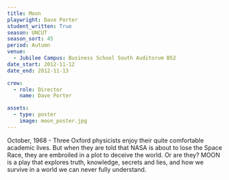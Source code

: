 ```yaml
---
title: Moon
playwright: Dave Porter
student_written: True
season: UNCUT
season_sort: 45
period: Autumn
venue:
  - Jubilee Campus: Business School South Auditorum B52
date_start: 2012-11-12
date_end: 2012-11-13

crew:
  - role: Director
    name: Dave Porter

assets:
  - type: poster
    image: moon_poster.jpg
---
```


October, 1968 - Three Oxford physicists enjoy their quite comfortable academic lives. But when they are told that NASA is about to lose the Space Race, they are embroiled in a plot to deceive the world. Or are they? MOON is a play that explores truth, knowledge, secrets and lies, and how we survive in a world we can never fully understand.
